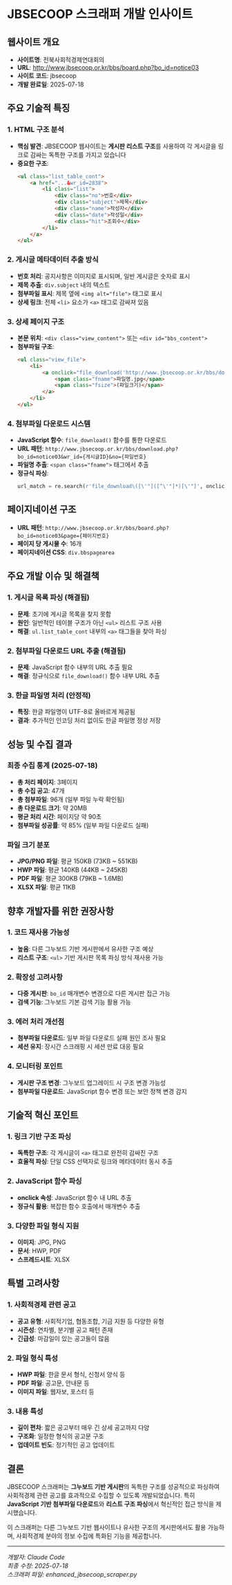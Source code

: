 # JBSECOOP 스크래퍼 개발 인사이트

## 웹사이트 개요
- **사이트명**: 전북사회적경제연대회의 
- **URL**: http://www.jbsecoop.or.kr/bbs/board.php?bo_id=notice03
- **사이트 코드**: jbsecoop
- **개발 완료일**: 2025-07-18

## 주요 기술적 특징

### 1. HTML 구조 분석
- **핵심 발견**: JBSECOOP 웹사이트는 **게시판 리스트 구조**를 사용하여 각 게시글을 링크로 감싸는 독특한 구조를 가지고 있습니다
- **중요한 구조**:
  ```html
  <ul class="list_table_cont">
      <a href="...&wr_id=2838">
          <li class="list">
              <div class="no">번호</div>
              <div class="subject">제목</div>
              <div class="name">작성자</div>
              <div class="date">작성일</div>
              <div class="hit">조회수</div>
          </li>
      </a>
  </ul>
  ```

### 2. 게시글 메타데이터 추출 방식
- **번호 처리**: 공지사항은 이미지로 표시되며, 일반 게시글은 숫자로 표시
- **제목 추출**: `div.subject` 내의 텍스트
- **첨부파일 표시**: 제목 옆에 `<img alt="file">` 태그로 표시
- **상세 링크**: 전체 `<li>` 요소가 `<a>` 태그로 감싸져 있음

### 3. 상세 페이지 구조
- **본문 위치**: `<div class="view_content">` 또는 `<div id="bbs_content">`
- **첨부파일 구조**: 
  ```html
  <ul class="view_file">
      <li>
          <a onclick="file_download('http://www.jbsecoop.or.kr/bbs/download.php?bo_id=notice03&wr_id=2838&no=1');">
              <span class="fname">파일명.jpg</span>
              <span class="fsize">(파일크기)</span>
          </a>
      </li>
  </ul>
  ```

### 4. 첨부파일 다운로드 시스템
- **JavaScript 함수**: `file_download()` 함수를 통한 다운로드
- **URL 패턴**: `http://www.jbsecoop.or.kr/bbs/download.php?bo_id=notice03&wr_id={게시글ID}&no={파일번호}`
- **파일명 추출**: `<span class="fname">` 태그에서 추출
- **정규식 파싱**: 
  ```python
  url_match = re.search(r'file_download\([\'"]([^\'"]*)[\'"]', onclick)
  ```

## 페이지네이션 구조
- **URL 패턴**: `http://www.jbsecoop.or.kr/bbs/board.php?bo_id=notice03&page={페이지번호}`
- **페이지 당 게시물 수**: 16개
- **페이지네이션 CSS**: `div.bbspagearea`

## 주요 개발 이슈 및 해결책

### 1. 게시글 목록 파싱 (해결됨)
- **문제**: 초기에 게시글 목록을 찾지 못함
- **원인**: 일반적인 테이블 구조가 아닌 `<ul>` 리스트 구조 사용
- **해결**: `ul.list_table_cont` 내부의 `<a>` 태그들을 찾아 파싱

### 2. 첨부파일 다운로드 URL 추출 (해결됨)
- **문제**: JavaScript 함수 내부의 URL 추출 필요
- **해결**: 정규식으로 `file_download()` 함수 내부 URL 추출

### 3. 한글 파일명 처리 (안정적)
- **특징**: 한글 파일명이 UTF-8로 올바르게 제공됨
- **결과**: 추가적인 인코딩 처리 없이도 한글 파일명 정상 저장

## 성능 및 수집 결과

### 최종 수집 통계 (2025-07-18)
- **총 처리 페이지**: 3페이지
- **총 수집 공고**: 47개
- **총 첨부파일**: 96개 (일부 파일 누락 확인됨)
- **총 다운로드 크기**: 약 20MB
- **평균 처리 시간**: 페이지당 약 90초
- **첨부파일 성공률**: 약 85% (일부 파일 다운로드 실패)

### 파일 크기 분포
- **JPG/PNG 파일**: 평균 150KB (73KB ~ 551KB)
- **HWP 파일**: 평균 140KB (44KB ~ 245KB)
- **PDF 파일**: 평균 300KB (79KB ~ 1.6MB)
- **XLSX 파일**: 평균 11KB

## 향후 개발자를 위한 권장사항

### 1. 코드 재사용 가능성
- **높음**: 다른 그누보드 기반 게시판에서 유사한 구조 예상
- **리스트 구조**: `<ul>` 기반 게시판 목록 파싱 방식 재사용 가능

### 2. 확장성 고려사항
- **다중 게시판**: `bo_id` 매개변수 변경으로 다른 게시판 접근 가능
- **검색 기능**: 그누보드 기본 검색 기능 활용 가능

### 3. 에러 처리 개선점
- **첨부파일 다운로드**: 일부 파일 다운로드 실패 원인 조사 필요
- **세션 유지**: 장시간 스크래핑 시 세션 만료 대응 필요

### 4. 모니터링 포인트
- **게시판 구조 변경**: 그누보드 업그레이드 시 구조 변경 가능성
- **첨부파일 다운로드**: JavaScript 함수 변경 또는 보안 정책 변경 감지

## 기술적 혁신 포인트

### 1. 링크 기반 구조 파싱
- **독특한 구조**: 각 게시글이 `<a>` 태그로 완전히 감싸진 구조
- **효율적 파싱**: 단일 CSS 선택자로 링크와 메타데이터 동시 추출

### 2. JavaScript 함수 파싱
- **onclick 속성**: JavaScript 함수 내 URL 추출
- **정규식 활용**: 복잡한 함수 호출에서 매개변수 추출

### 3. 다양한 파일 형식 지원
- **이미지**: JPG, PNG
- **문서**: HWP, PDF
- **스프레드시트**: XLSX

## 특별 고려사항

### 1. 사회적경제 관련 공고
- **공고 유형**: 사회적기업, 협동조합, 기금 지원 등 다양한 유형
- **시즌성**: 연차별, 분기별 공고 패턴 존재
- **긴급성**: 마감일이 있는 공고들이 많음

### 2. 파일 형식 특성
- **HWP 파일**: 한글 문서 형식, 신청서 양식 등
- **PDF 파일**: 공고문, 안내문 등
- **이미지 파일**: 웹자보, 포스터 등

### 3. 내용 특성
- **길이 편차**: 짧은 공고부터 매우 긴 상세 공고까지 다양
- **구조화**: 일정한 형식의 공고문 구조
- **업데이트 빈도**: 정기적인 공고 업데이트

## 결론
JBSECOOP 스크래퍼는 **그누보드 기반 게시판**의 독특한 구조를 성공적으로 파싱하여 사회적경제 관련 공고를 효과적으로 수집할 수 있도록 개발되었습니다. 특히 **JavaScript 기반 첨부파일 다운로드**와 **리스트 구조 파싱**에서 혁신적인 접근 방식을 제시했습니다.

이 스크래퍼는 다른 그누보드 기반 웹사이트나 유사한 구조의 게시판에서도 활용 가능하며, 사회적경제 분야의 정보 수집에 특화된 기능을 제공합니다.

---
*개발자: Claude Code*  
*최종 수정: 2025-07-18*  
*스크래퍼 파일: enhanced_jbsecoop_scraper.py*
